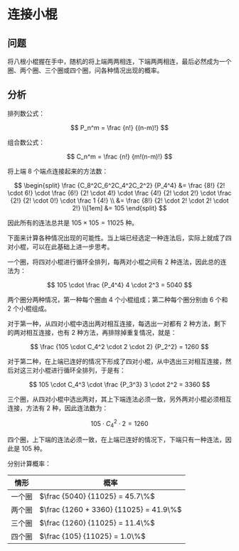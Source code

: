 # 连接小棍

## 问题

将八根小棍握在手中，随机的将上端两两相连，下端两两相连，最后必然成为一个圈、两个圈、三个圈或四个圈，问各种情况出现的概率。

## 分析

排列数公式：

$$
P_n^m = \frac {n!} {(n-m)!}
$$

组合数公式：

$$
C_n^m = \frac {n!} {m!(n-m)!}
$$

将上端 $8$ 个端点连接起来的方法数：

$$
\begin{split}
\frac {C_8^2C_6^2C_4^2C_2^2} {P_4^4} &= \frac {8!} {2! \cdot 6!}
\cdot \frac {6!} {2! \cdot 4!}
\cdot \frac {4!} {2! \cdot 2!}
\cdot \frac {2!} {2! \cdot 0!}
\cdot \frac 1 {4!} \\
&= \frac {8!} {2! \cdot 2! \cdot 2! \cdot 2!} \\[1em]
&= 105
\end{split}
$$

因此所有的连法总共是 $105 \times 105 = 11025$ 种。

下面来计算各种情况出现的可能性。当上端已经选定一种连法后，实际上就成了四对小棍，可以在此基础上进一步思考。

一个圈，将四对小棍进行循环全排列，每两对小棍之间有 $2$ 种连法，因此总的连法为：

$$
105 \cdot \frac {P_4^4} 4 \cdot 2^3 = 5040
$$

两个圈分两种情况，第一种每个圈由 $4$ 个小棍组成；第二种每个圈分别由 $6$ 个和 $2$ 个小棍组成。

对于第一种，从四对小棍中选出两对相互连接，每选出一对都有 $2$ 种方法，剩下的两对相互连接，也有 $2$ 种方法，再排除掉重复情况，就是：

$$
\frac {105 \cdot C_4^2 \cdot 2 \cdot 2} {P_2^2} = 1260
$$

对于第二种，在上端已连好的情况下形成了四对小棍，从中选出三对相互连接，然后对这三对小棍进行循环全排列，于是有：

$$
105 \cdot C_4^3 \cdot \frac {P_3^3} 3 \cdot 2^2 = 3360
$$

三个圈，从四对小棍中选出两对，其上下端连法必须一致，另外两对小棍必须相互连接，方法有 $2$ 种，因此连法数为：

$$
105 \cdot C_4^2 \cdot 2 = 1260
$$

四个圈，上下端的连法必须一致，在上端已连好的情况下，下端只有一种连法，因此是 $105$ 种。

分别计算概率：

| 情形   | 概率                                   |
| ------ | -------------------------------------- |
| 一个圈 | $\frac {5040} {11025} = 45.7\%$        |
| 两个圈 | $\frac {1260 + 3360} {11025} = 41.9\%$ |
| 三个圈 | $\frac {1260} {11025} = 11.4\%$        |
| 四个圈 | $\frac {105} {11025} = 1.0\%$          |
